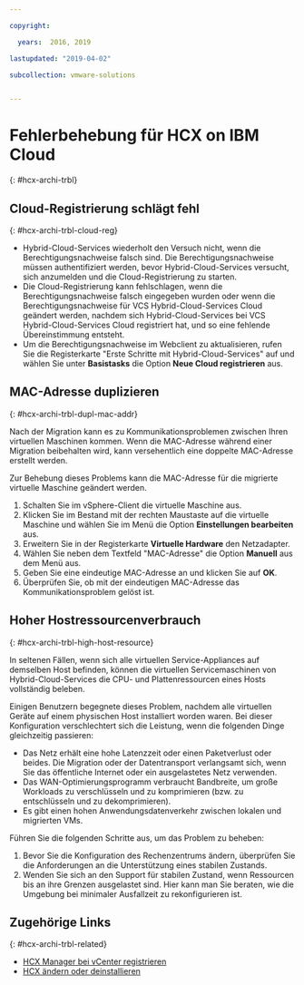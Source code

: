 ```yaml
---

copyright:

  years:  2016, 2019

lastupdated: "2019-04-02"

subcollection: vmware-solutions


---
```

# Fehlerbehebung für HCX on IBM Cloud
{: #hcx-archi-trbl}

## Cloud-Registrierung schlägt fehl
{: #hcx-archi-trbl-cloud-reg}

* Hybrid-Cloud-Services wiederholt den Versuch nicht, wenn die Berechtigungsnachweise falsch sind. Die Berechtigungsnachweise müssen authentifiziert werden, bevor Hybrid-Cloud-Services versucht, sich anzumelden und die Cloud-Registrierung zu starten.
* Die Cloud-Registrierung kann fehlschlagen, wenn die Berechtigungsnachweise falsch eingegeben wurden oder wenn die Berechtigungsnachweise für VCS Hybrid-Cloud-Services Cloud geändert werden, nachdem sich Hybrid-Cloud-Services bei VCS Hybrid-Cloud-Services Cloud registriert hat, und so eine fehlende Übereinstimmung entsteht.
* Um die Berechtigungsnachweise im Webclient zu aktualisieren, rufen Sie die Registerkarte "Erste Schritte mit Hybrid-Cloud-Services" auf und wählen Sie unter **Basistasks** die Option **Neue Cloud registrieren** aus.

## MAC-Adresse duplizieren
{: #hcx-archi-trbl-dupl-mac-addr}

Nach der Migration kann es zu Kommunikationsproblemen zwischen Ihren virtuellen Maschinen kommen. Wenn die MAC-Adresse während einer Migration beibehalten wird, kann versehentlich eine doppelte MAC-Adresse erstellt werden.

Zur Behebung dieses Problems kann die MAC-Adresse für die migrierte virtuelle Maschine geändert werden.

1. Schalten Sie im vSphere-Client die virtuelle Maschine aus.
2. Klicken Sie im Bestand mit der rechten Maustaste auf die virtuelle Maschine und wählen Sie im Menü die Option **Einstellungen bearbeiten** aus.
3. Erweitern Sie in der Registerkarte **Virtuelle Hardware** den Netzadapter.
4. Wählen Sie neben dem Textfeld "MAC-Adresse" die Option **Manuell** aus dem Menü aus.
5. Geben Sie eine eindeutige MAC-Adresse an und klicken Sie auf **OK**.
6. Überprüfen Sie, ob mit der eindeutigen MAC-Adresse das Kommunikationsproblem gelöst ist.

## Hoher Hostressourcenverbrauch
{: #hcx-archi-trbl-high-host-resource}

In seltenen Fällen, wenn sich alle virtuellen Service-Appliances auf demselben Host befinden, können die virtuellen Servicemaschinen von Hybrid-Cloud-Services die CPU- und Plattenressourcen eines Hosts vollständig beleben.

Einigen Benutzern begegnete dieses Problem, nachdem alle virtuellen Geräte auf einem physischen Host installiert worden waren. Bei dieser Konfiguration verschlechtert sich die Leistung, wenn die folgenden Dinge gleichzeitig passieren:
* Das Netz erhält eine hohe Latenzzeit oder einen Paketverlust oder beides. Die Migration oder der Datentransport verlangsamt sich, wenn Sie das öffentliche Internet oder ein ausgelastetes Netz verwenden.
* Das WAN-Optimierungsprogramm verbraucht Bandbreite, um große Workloads zu verschlüsseln und zu komprimieren (bzw. zu entschlüsseln und zu dekomprimieren).
* Es gibt einen hohen Anwendungsdatenverkehr zwischen lokalen und migrierten VMs.

Führen Sie die folgenden Schritte aus, um das Problem zu beheben:

1. Bevor Sie die Konfiguration des Rechenzentrums ändern, überprüfen Sie die Anforderungen an die Unterstützung eines stabilen Zustands.
2. Wenden Sie sich an den Support für stabilen Zustand, wenn Ressourcen bis an ihre Grenzen ausgelastet sind. Hier kann man Sie beraten, wie die Umgebung bei minimaler Ausfallzeit zu rekonfigurieren ist.

## Zugehörige Links
{: #hcx-archi-trbl-related}

* [HCX Manager bei vCenter registrieren](/docs/services/vmwaresolutions/archiref/hcx-archi?topic=vmware-solutions-hcx-archi-reg-vcenter)
* [HCX ändern oder deinstallieren](/docs/services/vmwaresolutions/archiref/hcx-archi?topic=vmware-solutions-hcx-archi-mod-uninstall)
